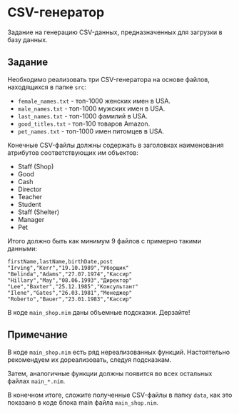 # CSV-генератор

Задание на генерацию CSV-данных, предназначенных для загрузки в базу данных.

## Задание

Необходимо реализовать три CSV-генератора на основе файлов, находящихся в папке `src`:

- `female_names.txt` - топ-1000 женских имен в USA.
- `male_names.txt` - топ-1000 мужских имен в USA.
- `last_names.txt` - топ-1000 фамилий в USA.
- `good_titles.txt` - топ-100 товаров Amazon.
- `pet_names.txt` - топ-1000 имен питомцев в USA.

Конечные CSV-файлы должны содержать в заголовках наименования атрибутов соответствующих им объектов:

- Staff (Shop)
- Good
- Cash
- Director
- Teacher
- Student
- Staff (Shelter)
- Manager
- Pet

Итого должно быть как минимум 9 файлов с примерно такими данными:

```csv
firstName,lastName,birthDate,post
"Irving","Kerr","19.10.1989","Уборщик"
"Belinda","Adams","27.07.1974","Кассир"
"Hillary","May","08.06.1993","Директор"
"Lee","Baxter","25.12.1985","Консультант"
"Ilene","Gates","26.03.1981","Менеджер"
"Roberto","Bauer","23.01.1983","Кассир"
```

В коде `main_shop.nim` даны объемные подсказки. Дерзайте!

## Примечание

В коде `main_shop.nim` есть ряд нереализованных функций. Настоятельно рекомендуем их дореализовать, следуя подсказкам.

Затем, аналогичные функции должны появится во всех остальных файлах `main_*.nim`.

В конечном итоге, сложите полученные CSV-файлы в папку `data`, как это показано в коде блока main файла `main_shop.nim`.
